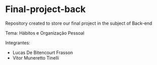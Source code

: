 # Final-project-back
Repository created to store our final project in the subject of Back-end


Tema: Hábitos e Organização Pessoal

Integrantes:
- Lucas De Bitencourt Frasson
- Vitor Muneretto Tinelli
